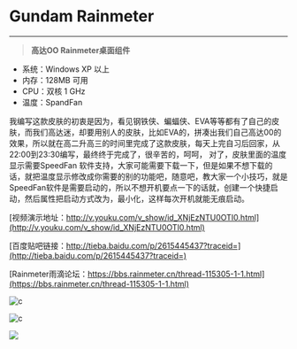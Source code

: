 # Gundam Rainmeter
---
>**高达OO Rainmeter桌面组件**

* 系统：Windows XP 以上
* 内存：128MB 可用
* CPU：双核 1 GHz
* 温度：SpandFan

我编写这款皮肤的初衷是因为，看见钢铁侠、蝙蝠侠、EVA等等都有了自己的皮肤，而我们高达迷，却要用别人的皮肤，比如EVA的，拼凑出我们自己高达00的效果，所以就在高二升高三的时间里完成了这款皮肤，每天上完自习后回家，从22:00到23:30编写，最终终于完成了，很辛苦的，呵呵，  对了，皮肤里面的温度显示需要SpeedFan 软件支持，大家可能需要下载一下，但是如果不想下载的话，就把温度显示修改成你需要的别的功能吧，随意吧，教大家一个小技巧，就是SpeedFan软件是需要启动的，所以不想开机要点一下的话就，创建一个快捷启动，然后属性把启动方式改为，最小化，这样每次开机就能无痕启动。


[视频演示地址：http://v.youku.com/v_show/id_XNjEzNTU0OTI0.html](http://v.youku.com/v_show/id_XNjEzNTU0OTI0.html)

[百度贴吧链接：http://tieba.baidu.com/p/2615445437?traceid=](http://tieba.baidu.com/p/2615445437?traceid=)

[Rainmeter雨滴论坛：https://bbs.rainmeter.cn/thread-115305-1-1.html](https://bbs.rainmeter.cn/thread-115305-1-1.html)

![c](http://my-blog-oss.oss-cn-hangzhou.aliyuncs.com/github_project_img/gundam_rainmter/12.jpg)

![c](http://my-blog-oss.oss-cn-hangzhou.aliyuncs.com/github_project_img/gundam_rainmter/%E8%AF%B4%E6%98%8E3.jpg)

![](http://my-blog-oss.oss-cn-hangzhou.aliyuncs.com/github_project_img/gundam_rainmter/123.jpg)